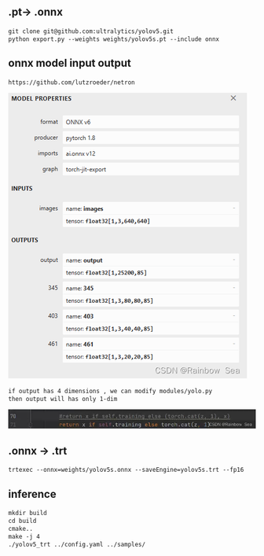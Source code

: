 ## .pt-> .onnx

```text
git clone git@github.com:ultralytics/yolov5.git
python export.py --weights weights/yolov5s.pt --include onnx
```

## onnx model input output
```text
https://github.com/lutzroeder/netron
```
![](images/onnx_structure.png)

```text
if output has 4 dimensions , we can modify modules/yolo.py
then output will has only 1-dim
```
![](images/yolo_code.png)


## .onnx -> .trt
```text
trtexec --onnx=weights/yolov5s.onnx --saveEngine=yolov5s.trt --fp16
```

## inference
```text
mkdir build
cd build
cmake..
make -j 4
./yolov5_trt ../config.yaml ../samples/
```
